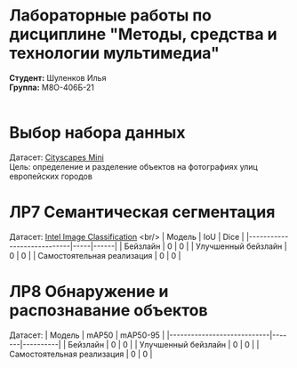 # Лабораторные работы по дисциплине "Методы, средства и технологии мультимедиа"
**Студент:** Шуленков Илья <br/>
**Группа:** М8О-406Б-21 <br/>
<br/>
# Выбор набора данных 
Датасет: [Cityscapes Mini](https://www.kaggle.com/datasets/dansbecker/cityscapes-image-pairs) <br/>
Цель: определение и разделение объектов на фотографиях улиц европейских городов <br/>

# ЛР7 Семантическая сегментация 
Датасет: [Intel Image Classification]([https://www.kaggle.com/datasets/dansbecker/cityscapes-image-pairs](https://www.kaggle.com/datasets/puneet6060/intel-image-classification)) <br/>
| Модель                     | IoU | Dice |
|----------------------------|-----|------|
| Бейзлайн                   | 0   | 0    |
| Улучшенный бейзлайн        | 0   | 0    |
| Самостоятельная реализация | 0   | 0    |

# ЛР8 Обнаружение и распознавание объектов
Датасет:
| Модель                     | mAP50 | mAP50-95 |
|----------------------------|-------|----------|
| Бейзлайн                   | 0     | 0        |
| Улучшенный бейзлайн        | 0     | 0        |
| Самостоятельная реализация | 0     | 0        |
